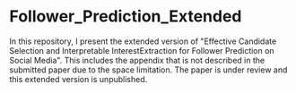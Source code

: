 # Follower_Prediction_Extended
In this repository, I present the extended version of "Effective Candidate Selection and Interpretable InterestExtraction for Follower Prediction on Social Media". 
This includes the appendix that is not described in the submitted paper due to the space limitation. 
The paper is under review and this extended version is unpublished. 
